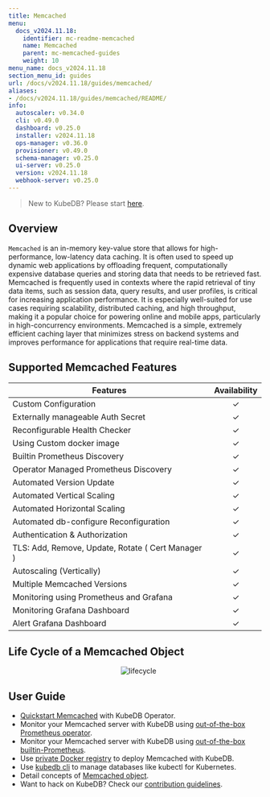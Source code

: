 ```yaml
---
title: Memcached
menu:
  docs_v2024.11.18:
    identifier: mc-readme-memcached
    name: Memcached
    parent: mc-memcached-guides
    weight: 10
menu_name: docs_v2024.11.18
section_menu_id: guides
url: /docs/v2024.11.18/guides/memcached/
aliases:
- /docs/v2024.11.18/guides/memcached/README/
info:
  autoscaler: v0.34.0
  cli: v0.49.0
  dashboard: v0.25.0
  installer: v2024.11.18
  ops-manager: v0.36.0
  provisioner: v0.49.0
  schema-manager: v0.25.0
  ui-server: v0.25.0
  version: v2024.11.18
  webhook-server: v0.25.0
---
```


> New to KubeDB? Please start [here](/docs/v2024.11.18/README).

## Overview
`Memcached` is an in-memory key-value store that allows for high-performance, low-latency data caching. It is often used to speed up dynamic web applications by offloading frequent, computationally expensive database queries and storing data that needs to be retrieved fast. Memcached is frequently used in contexts where the rapid retrieval of tiny data items, such as session data, query results, and user profiles, is critical for increasing application performance. It is especially well-suited for use cases requiring scalability, distributed caching, and high throughput, making it a popular choice for powering online and mobile apps, particularly in high-concurrency environments. Memcached is a simple, extremely efficient caching layer that minimizes stress on backend systems and improves performance for applications that require real-time data.

## Supported Memcached Features

| Features                                              | Availability |
| ----------------------------------------------------- | :----------: |
| Custom Configuration                                  |   &#10003;   |
| Externally manageable Auth Secret	                    |   &#10003;   |
| Reconfigurable Health Checker		                      |   &#10003;   |
| Using Custom docker image                             |   &#10003;   |
| Builtin Prometheus Discovery                          |   &#10003;   |
| Operator Managed Prometheus Discovery                 |   &#10003;   |
| Automated Version Update                              |   &#10003;   |
| Automated Vertical Scaling                            |   &#10003;   |
| Automated Horizontal Scaling                          |   &#10003;   |
| Automated db-configure Reconfiguration                |   &#10003;   |
| Authentication & Authorization                        |   &#10003;   |
| TLS: Add, Remove, Update, Rotate ( Cert Manager )	    |   &#10003;   |
| Autoscaling (Vertically)                              |   &#10003;   |
| Multiple Memcached Versions                           |   &#10003;   |
| Monitoring using Prometheus and Grafana               |   &#10003;   |
| Monitoring Grafana Dashboard                          |   &#10003;   |
| Alert Grafana Dashboard	                              |   &#10003;   |

## Life Cycle of a Memcached Object

<p align="center">
  <img alt="lifecycle"  src="/docs/v2024.11.18/images/memcached/memcached-lifecycle.png">
</p>

## User Guide

- [Quickstart Memcached](/docs/v2024.11.18/guides/memcached/quickstart/quickstart) with KubeDB Operator.
- Monitor your Memcached server with KubeDB using [out-of-the-box Prometheus operator](/docs/v2024.11.18/guides/memcached/monitoring/using-prometheus-operator).
- Monitor your Memcached server with KubeDB using [out-of-the-box builtin-Prometheus](/docs/v2024.11.18/guides/memcached/monitoring/using-builtin-prometheus).
- Use [private Docker registry](/docs/v2024.11.18/guides/memcached/private-registry/using-private-registry) to deploy Memcached with KubeDB.
- Use [kubedb cli](/docs/v2024.11.18/guides/memcached/cli/cli) to manage databases like kubectl for Kubernetes.
- Detail concepts of [Memcached object](/docs/v2024.11.18/guides/memcached/concepts/memcached).
- Want to hack on KubeDB? Check our [contribution guidelines](/docs/v2024.11.18/CONTRIBUTING).
